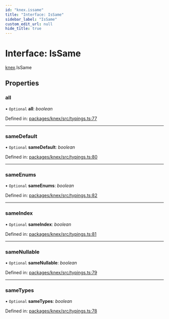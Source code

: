 ```yaml
---
id: "knex.issame"
title: "Interface: IsSame"
sidebar_label: "IsSame"
custom_edit_url: null
hide_title: true
---
```


# Interface: IsSame

[knex](../modules/knex.md).IsSame

## Properties

### all

• `Optional` **all**: *boolean*

Defined in: [packages/knex/src/typings.ts:77](https://github.com/mikro-orm/mikro-orm/blob/bcf1a0899b/packages/knex/src/typings.ts#L77)

___

### sameDefault

• `Optional` **sameDefault**: *boolean*

Defined in: [packages/knex/src/typings.ts:80](https://github.com/mikro-orm/mikro-orm/blob/bcf1a0899b/packages/knex/src/typings.ts#L80)

___

### sameEnums

• `Optional` **sameEnums**: *boolean*

Defined in: [packages/knex/src/typings.ts:82](https://github.com/mikro-orm/mikro-orm/blob/bcf1a0899b/packages/knex/src/typings.ts#L82)

___

### sameIndex

• `Optional` **sameIndex**: *boolean*

Defined in: [packages/knex/src/typings.ts:81](https://github.com/mikro-orm/mikro-orm/blob/bcf1a0899b/packages/knex/src/typings.ts#L81)

___

### sameNullable

• `Optional` **sameNullable**: *boolean*

Defined in: [packages/knex/src/typings.ts:79](https://github.com/mikro-orm/mikro-orm/blob/bcf1a0899b/packages/knex/src/typings.ts#L79)

___

### sameTypes

• `Optional` **sameTypes**: *boolean*

Defined in: [packages/knex/src/typings.ts:78](https://github.com/mikro-orm/mikro-orm/blob/bcf1a0899b/packages/knex/src/typings.ts#L78)
